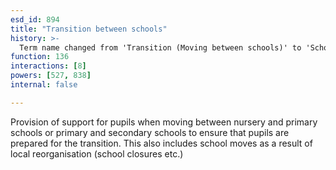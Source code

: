 ```yaml
---
esd_id: 894
title: "Transition between schools"
history: >-
  Term name changed from 'Transition (Moving between schools)' to 'Schools - transition between schools' in version 3.00. Name changed to 'Transition between schools' in version 4.00.
function: 136
interactions: [8]
powers: [527, 838]
internal: false

---
```


Provision of support for pupils when moving between nursery and primary schools or primary and secondary schools to ensure that pupils are prepared for the transition.  This also includes school moves as a result of local reorganisation (school closures etc.)

